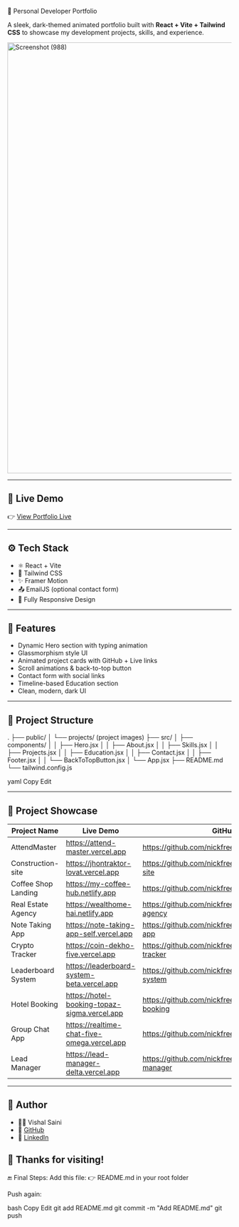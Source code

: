  💼 Personal Developer Portfolio

A sleek, dark-themed animated portfolio built with **React + Vite + Tailwind CSS** to showcase my development projects, skills, and experience.

<img width="1892" height="966" alt="Screenshot (988)" src="https://github.com/user-attachments/assets/15cf00c1-4bda-4bb5-b16a-047832b1b055" />


---

## 🔗 Live Demo

👉 [View Portfolio Live](https://portfolio-seven-59.vercel.app/)

---

## ⚙️ Tech Stack

- ⚛️ React + Vite
- 💨 Tailwind CSS
- ✨ Framer Motion
- 📤 EmailJS (optional contact form)
- 📱 Fully Responsive Design

---

## 🚀 Features

- Dynamic Hero section with typing animation
- Glassmorphism style UI
- Animated project cards with GitHub + Live links
- Scroll animations & back-to-top button
- Contact form with social links
- Timeline-based Education section
- Clean, modern, dark UI

---

## 📂 Project Structure

.
├── public/
│ └── projects/ (project images)
├── src/
│ ├── components/
│ │ ├── Hero.jsx
│ │ ├── About.jsx
│ │ ├── Skills.jsx
│ │ ├── Projects.jsx
│ │ ├── Education.jsx
│ │ ├── Contact.jsx
│ │ ├── Footer.jsx
│ │ └── BackToTopButton.jsx
│ └── App.jsx
├── README.md
└── tailwind.config.js

yaml
Copy
Edit

---

## 📸 Project Showcase

| Project Name          | Live Demo                                      | GitHub                                         |
|-----------------------|------------------------------------------------|------------------------------------------------|
| AttendMaster          | https://attend-master.vercel.app               | https://github.com/nickfree4437x/attendmaster |
| Construction-site     | https://jhontraktor-lovat.vercel.app           | https://github.com/nickfree4437x/construction-site |
| Coffee Shop Landing   | https://my-coffee-hub.netlify.app              | https://github.com/nickfree4437x/coffee-shop |
| Real Estate Agency    | https://wealthome-hai.netlify.app              | https://github.com/nickfree4437x/real-estate-agency |
| Note Taking App       | https://note-taking-app-self.vercel.app        | https://github.com/nickfree4437x/note-taking-app |
| Crypto Tracker        | https://coin-dekho-five.vercel.app             | https://github.com/nickfree4437x/crypto-tracker |
| Leaderboard System    | https://leaderboard-system-beta.vercel.app     | https://github.com/nickfree4437x/leaderboard-system |
| Hotel Booking         | https://hotel-booking-topaz-sigma.vercel.app   | https://github.com/nickfree4437x/hotel-booking |
| Group Chat App        | https://realtime-chat-five-omega.vercel.app    | https://github.com/nickfree4437x/group-chat |
| Lead Manager          | https://lead-manager-delta.vercel.app          | https://github.com/nickfree4437x/lead-manager |

---

## 🧠 Author

- 👨‍💻 Vishal Saini
- 🔗 [GitHub](https://github.com/nickfree4437x)
- 🔗 [LinkedIn](https://linkedin.com/in/vishalkumarji)


## 🙌 Thanks for visiting!
🔚 Final Steps:
Add this file:
👉 README.md in your root folder

Push again:

bash
Copy
Edit
git add README.md
git commit -m "Add README.md"
git push
